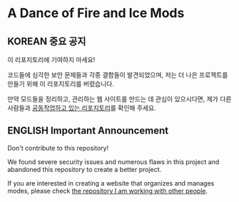 # A Dance of Fire and Ice Mods

## KOREAN 중요 공지

이 리포지토리에 기여하지 마세요!

코드들에 심각한 보안 문제들과 각종 결함들이 발견되었으며, 저는 더 나은 프로젝트를 만들기 위해 이 리포지토리를 버렸습니다.

만약 모드들을 정리하고, 관리하는 웹 사이트를 만드는 데 관심이 있으시다면, 제가 다른 사람들과 [공동작업하고 있는 리포지토리](https://github.com/ADOFAI-gg)를 확인해 주세요.

## ENGLISH Important Announcement

Don't contribute to this repository!

We found severe security issues and numerous flaws in this project and abandoned this repository to create a better project.

If you are interested in creating a website that organizes and manages modes, please check [the repository I am working with other people](https://github.com/ADOFAI-gg).